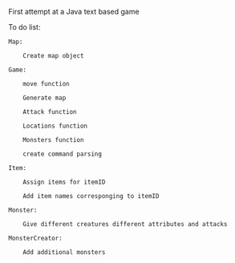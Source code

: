 First attempt at a Java text based game


To do list:


    Map:

        Create map object

    Game:

        move function

        Generate map

        Attack function

        Locations function

        Monsters function

        create command parsing

    Item:

        Assign items for itemID

        Add item names corresponging to itemID

    Monster:

        Give different creatures different attributes and attacks

    MonsterCreator:

        Add additional monsters
